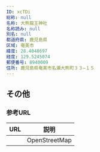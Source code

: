 ```yaml
---
ID: xcTDi
総称: null
名称: 大熊龍王神社
名称読み: null
別名: null
都道府県: 鹿児島県
区域: 奄美市
緯度: 28.4048697
経度: 129.5245074
郵便番号: 8940009
住所: 鹿児島県奄美市名瀬大熊町３３−１５
---
```


## その他

### 参考URL

| URL | 説明          |
| --- | ------------- |
|     | OpenStreetMap |
